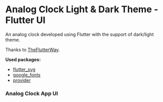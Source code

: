 # Analog Clock Light & Dark Theme - Flutter UI

An analog clock developed using Flutter with the support of dark/light theme.

Thanks to [TheFlutterWay](https://theflutterway.com).

**Used packages:**

- [flutter_svg](https://pub.dev/packages/flutter_svg)
- [google_fonts](https://pub.dev/packages/google_fonts)
- [provider](https://pub.dev/packages/provider)

### Analog Clock App UI

